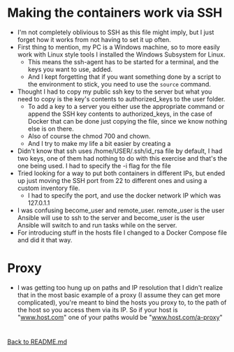 # Making the containers work via SSH
- I'm not completely oblivious to SSH as this file might imply, but I just forget how it works from not having to set it up often.
- First thing to mention, my PC is a Windows machine, so to more easily work with Linux style tools I installed the Windows Subsystem for Linux.
    - This means the ssh-agent has to be started for a terminal, and the keys you want to use, added.
    - And I kept forgetting that if you want something done by a script to the environment to stick, you need to use the `source` command.
- Thought I had to copy my public ssh key to the server but what you need to copy is the key's contents to authorized_keys to the user folder.
    - To add a key to a server you either use the appropriate command or append the SSH key contents to authorized_keys, in the case of Docker that can be done just copying the file, since we know nothing else is on there.
    - Also of course the chmod 700 and chown.
    - And I try to make my life a bit easier by creating a 
- Didn't know that ssh uses /home/USER/.ssh/id_rsa file by default, I had two keys, one of them had nothing to do with this exercise and that's the one being used. I had to specify the -i flag for the file
- Tried looking for a way to put both containers in different IPs, but ended up just moving the SSH port from 22 to different ones and using a custom inventory file. 
    - I had to specify the port, and use the docker network IP which was 127.0.1.1
- I was confusing become_user and remote_user. remote_user is the user Ansible will use to ssh to the server and become_user is the user Ansible will switch to and run tasks while on the server.
- For introducing stuff in the hosts file I changed to a Docker Compose file and did it that way.

# Proxy
- I was getting too hung up on paths and IP resolution that I didn't realize that in the most basic example of a proxy (I assume they can get more complicated), you're meant to bind the hosts you proxy to, to the path of the host so you access them via its IP. So if your host is "www.host.com" one of your paths would be "www.host.com/a-proxy"

# 

[Back to README.md](../README.md)